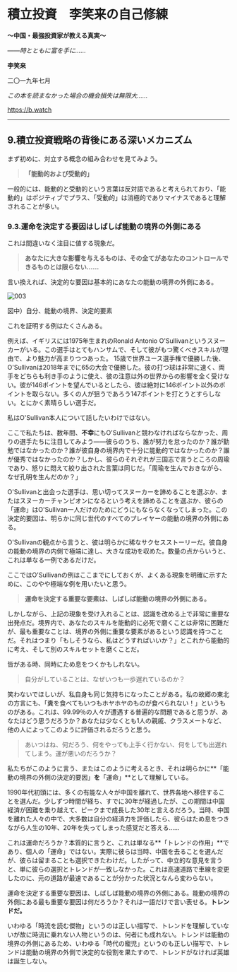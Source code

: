 # **積立投資　李笑来の自己修練**

**～中国・最強投資家が教える真実～**

*――時とともに富を手に……*

**李笑来**

二〇一九年七月

*この本を読まなかった場合の機会損失は無限大……*

https://b.watch

------

## **9.積立投資戦略の背後にある深いメカニズム**

まず初めに、対立する概念の組み合わせを見てみよう。

> **「能動的および受動的」**

一般的には、能動的と受動的という言葉は反対語であると考えられており、「能動的」はポジティブでプラス、「受動的」は消極的でありマイナスであると理解されることが多い。

### **9.3.運命を決定する要因はしばしば能動の境界の外側にある**

これは間違いなく注目に値する現象だ。

> **あなたに大きな影響を与えるものは、その全てがあなたのコントロールできるものとは限らない……**

言い換えれば、決定的な要因は基本的にあなたの能動の境界の外側にある。

![003](C:/Users/admin/Desktop/images/003.jpg)

図中）自分、能動の境界、決定的要素

これを証明する例はたくさんある。

例えば、イギリスには1975年生まれのRonald Antonio O'Sullivanというスヌーカーがいる。この選手はとてもハンサムで、そして彼がもつ驚くべきスキルが理由で、より魅力が高まりつつあった。 15歳で世界ユース選手権で優勝した後、O'Sullivanは2018年までに65の大会で優勝した。彼の打つ球は非常に速く、両手をどちらも利き手のように使え、彼の注意は外の世界からの影響を全く受けない。彼が146ポイントを望んでいるとしたら、彼は絶対に146ポイント以外のポイントを取らない。多くの人が狙うであろう147ポイントを打とうとすらしない。とにかく素晴らしい選手だ。

私はO'Sullivan本人について話したいわけではない。

ここで私たちは、数年間、**不幸**にもO'Sullivanと競わなければならなかった、周りの選手たちに注目してみよう――彼らのうち、誰が努力を怠ったのか？誰が勤勉ではなかったのか？誰が彼自身の境界内で十分に能動的ではなかったのか？誰が優秀ではなかったのか？しかし、彼らのそれぞれが三国志で言うところの周瑜であり、怒りに悶えて絞り出された言葉は同じだ。「周瑜を生んでおきながら、なぜ孔明を生んだのか？」

O'Sullivanと出会った選手は、思い切ってスヌーカーを諦めることを選ぶか、またはスヌーカーチャンピオンになるという考えを諦めることを選ぶか、彼らの「運命」はO'Sullivan一人だけのためにどうにもならなくなってしまった。この決定的要因は、明らかに同じ世代のすべてのプレイヤーの能動の境界の外側にある。

O'Sullivanの観点から言うと、彼は明らかに稀なサクセスストーリーだ。彼自身の能動の境界の内側で極端に達し、大きな成功を収めた。数量の点からいうと、これは単なる一例であるだけだ。

ここではO'Sullivanの例はここまでにしておくが、よくある現象を明確に示すために、このやや極端な例を用いたいと思う。

> **運命を決定する重要な要素は、しばしば能動の境界の外側にある。**

しかしながら、上記の現象を受け入れることは、認識を改める上で非常に重要な出発点だ。境界内で、あなたのスキルを能動的に必死で磨くことは非常に困難だが、最も重要なことは、境界の外側に重要な要素があるという認識を持つことだ。それはつまり「もしそうなら、私はどうすればいいか？」とこれから能動的に考え、そして別のスキルセットを磨くことだ。

皆がある時、同時にため息をつくかもしれない。

> 自分がしていることは、なぜいつも一歩遅れているのか？

笑わないでほしいが、私自身も同じ気持ちになったことがある。私の故郷の東北の方言にも、「糞を食べてもいつもホヤホヤのものが食べられない！」というものがある。これは、99.99％の人々が遭遇する普遍的な問題であると思うが、あなたはどう思うだろうか？あなたは少なくとも1人の親戚、クラスメートなど、他の人によってこのように評価されるだろうと思う。

> あいつはね、何だろう、何をやっても上手く行かない、何をしても出遅れてしまう。運が悪いのだろうか？

私たちがこのように言う、またはこのように考えるとき、それは明らかに**「能動の境界の外側の決定的要因」**を**「運命」**として理解している。

1990年代初頭には、多くの有能な人々が中国を離れて、世界各地へ移住することを選んだ。少しずつ時間が経ち、すでに30年が経過したが、この期間は中国経済が困難を乗り越えて、ピークまで成長した30年と言えるだろう。当時、中国を離れた人々の中で、大多数は自分の経済力を評価したら、彼らはため息をつきながら人生の10年、20年を失ってしまった感覚だと答える……

これは運命だろうか？本質的に言うと、これは単なる**「トレンドの作用」**であり、個人の「運命」ではない。実際に彼らは当時、中国を去ることを選んだが、彼らは留まることも選択できたわけだ。したがって、中立的な意見を言うと、単に彼らの選択とトレンドが一致しなかった。これは高速道路で車線を変更したのに、元の道路が最速であることが分かった状況となんら変わらない。

運命を決定する重要な要因は、しばしば能動の境界の外側にある。能動の境界の外側にある最も重要な要因は何だろうか？それは一語だけで言い表せる。**トレンドだ。**

いわゆる「時流を読む傑物」というのは正しい描写で、トレンドを理解していないが故に時流に乗れない人物というのは、何者にも成れない。トレンドは能動の境界の外側にあるため、いわゆる「時代の寵児」というのも正しい描写で、トレンドは能動の境界の外側で決定的な役割を果たすので、トレンドがなければ英雄は誕生しない。